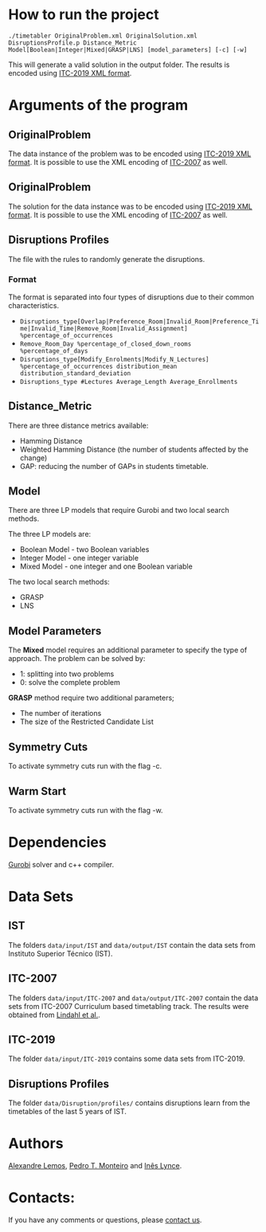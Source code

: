 # How to run the project

`./timetabler OriginalProblem.xml OriginalSolution.xml DisruptionsProfile.p Distance_Metric Model[Boolean|Integer|Mixed|GRASP|LNS] [model_parameters] [-c] [-w]`

This will generate a valid solution in the output folder. The results is encoded using [ITC-2019 XML format](https://www.itc2019.org/home).

# Arguments of the program

## OriginalProblem

The data instance of the problem was to be encoded using [ITC-2019 XML format](https://www.itc2019.org/home). It is possible to use the XML encoding of [ITC-2007](http://www.cs.qub.ac.uk/itc2007/) as well.

## OriginalProblem

The solution for the data instance was to be encoded using [ITC-2019 XML format](https://www.itc2019.org/home). It is possible to use the XML encoding of [ITC-2007](http://www.cs.qub.ac.uk/itc2007/) as well.

## Disruptions Profiles

The file with the rules to randomly generate the disruptions. 
### Format
The format is separated into four types of disruptions due to their common characteristics. 

* `Disruptions_type[Overlap|Preference_Room|Invalid_Room|Preference_Time|Invalid_Time|Remove_Room|Invalid_Assignment] %percentage_of_occurrences`
* `Remove_Room_Day %percentage_of_closed_down_rooms %percentage_of_days` 
* `Disruptions_type[Modify_Enrolments|Modify_N_Lectures] %percentage_of_occurrences distribution_mean distribution_standard_deviation`
* `Disruptions_type #Lectures Average_Length Average_Enrollments`

## Distance_Metric

There are three distance metrics available:
 - Hamming Distance
 - Weighted Hamming Distance (the number of students affected by the change)
 - GAP: reducing the number of GAPs in students timetable.
 
## Model

There are three LP models that require Gurobi and two local search methods.

The three LP models are:
  - Boolean Model - two Boolean variables
  - Integer Model - one integer variable
  - Mixed Model - one integer and one Boolean variable
  
 The two local search methods:
  - GRASP
  - LNS
  
  ## Model Parameters
  
  The **Mixed** model requires an additional parameter to specify the type of approach. The problem can be solved by:
  - 1: splitting into two problems
  - 0: solve the complete problem
  
  **GRASP** method require two additional parameters;
   - The number of iterations
   - The size of the Restricted Candidate List
   
   ## Symmetry Cuts
   
   To activate symmetry cuts run with the flag -c.
   
   ## Warm Start
   
   To activate symmetry cuts run with the flag -w.
    
   # Dependencies
   
   [Gurobi](http://www.gurobi.com/index) solver and c++ compiler.
   
    
   # Data Sets
   
   ## IST
   
   The folders `data/input/IST` and `data/output/IST` contain the data sets from Instituto Superior Técnico (IST). 
   
   ## ITC-2007
   
   The folders `data/input/ITC-2007` and `data/output/ITC-2007` contain the data sets from ITC-2007 Curriculum based timetabling track. The results were obtained from [Lindahl et al.](http://github.com/miclindahl/UniTimetabling).
   
   ## ITC-2019

   The folder `data/input/ITC-2019` contains some data sets from ITC-2019.
   
   ## Disruptions Profiles
   
   The folder `data/Disruption/profiles/` contains disruptions learn from the timetables of the last 5 years of IST.
   
   # Authors
   
   [Alexandre Lemos](http://web.ist.utl.pt/ist173316/), [Pedro T. Monteiro](http://pedromonteiro.org/) and [Inês Lynce](http://sat.inesc-id.pt/~ines/).
   # Contacts:
   
   If you have any comments or questions, please [contact us](mailto:ines.lynce@tecnico.ulisboa.pt;alexandre.lemos@tecnico.ulisboa.pt;pedro.tiago.monteiro@tecnico.pt;?subject=[Disruption_Timetables]).
